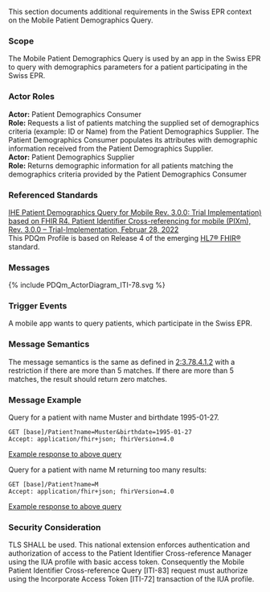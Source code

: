 This section documents additional requirements in the Swiss EPR context on the Mobile Patient Demographics Query.

### Scope
The Mobile Patient Demographics Query is used by an app in the Swiss EPR to query with demographics parameters for
a patient participating in the Swiss EPR.

### Actor Roles
**Actor:** Patient Demographics Consumer   
**Role:** Requests a list of patients matching the supplied set of demographics criteria (example: ID or Name) from the Patient Demographics Supplier. The Patient Demographics Consumer populates its attributes with demographic information received from the Patient Demographics Supplier.   
**Actor:** Patient Demographics Supplier   
**Role:** Returns demographic information for all patients matching the demographics criteria provided by the Patient Demographics Consumer   

### Referenced Standards
[IHE Patient Demographics Query for Mobile Rev. 3.0.0: Trial Implementation) based on FHIR R4. Patient Identifier Cross-referencing for mobile (PIXm), Rev. 3.0.0 – Trial-Implementation, Februar 28, 2022](https://profiles.ihe.net/ITI/PDQm/index.html)  
This PDQm Profile is based on Release 4 of the emerging [HL7® FHIR®](https://hl7.org/fhir/R4/index.html) standard.

### Messages

<div>{% include PDQm_ActorDiagram_ITI-78.svg %}</div>

### Trigger Events
A mobile app wants to query patients, which participate in the Swiss EPR.

### Message Semantics
The message semantics is the same as defined in [2:3.78.4.1.2](https://profiles.ihe.net/ITI/PDQm/ITI-78.html#2378412-message-semantics) with a restriction if there are more than 5 matches. If there are more than 5 matches, the result should return zero matches.

### Message Example

Query for a patient with name Muster and birthdate 1995-01-27. 

```
GET [base]/Patient?name=Muster&birthdate=1995-01-27
Accept: application/fhir+json; fhirVersion=4.0
```
[Example response to above query](Bundle-PDQm-QueryResponse.json.html)

Query for a patient with name M returning too many results: 

```
GET [base]/Patient?name=M
Accept: application/fhir+json; fhirVersion=4.0
```
[Example response to above query](Bundle-PDQm-QueryResponseTooManyResults.json.html)

### Security Consideration

TLS SHALL be used. This national extension enforces authentication and authorization of access to the
Patient Identifier Cross-reference Manager using the IUA profile with basic access token. Consequently
the Mobile Patient Identifier Cross-reference Query [ITI-83] request must authorize using the Incorporate
Access Token [ITI-72] transaction of the IUA profile.
